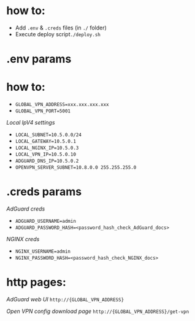 # how to:

* Add `.env` & `.creds` files (in `./` folder)
* Execute deploy script`./deploy.sh`

# .env params

# how to:
* `GLOBAL_VPN_ADDRESS=xxx.xxx.xxx.xxx`
* `GLOBAL_VPN_PORT=5001`

*Local IpV4 settings*
* `LOCAL_SUBNET=10.5.0.0/24`
* `LOCAL_GATEWAY=10.5.0.1`
* `LOCAL_NGINX_IP=10.5.0.3`
* `LOCAL_VPN_IP=10.5.0.10`
* `ADGUARD_DNS_IP=10.5.0.2`
* `OPENVPN_SERVER_SUBNET=10.8.0.0 255.255.255.0`

# .creds params

*AdGuard creds*
* `ADGUARD_USERNAME=admin`
* `ADGUARD_PASSWORD_HASH=<password_hash_check_AdGuard_docs>`

*NGINX creds*
* `NGINX_USERNAME=admin`
* `NGINX_PASSWORD_HASH=<password_hash_check_NGINX_docs>`

# http pages:

*AdGuard web UI*
`http://{GLOBAL_VPN_ADDRESS}`

*Open VPN config download page*
`http://{GLOBAL_VPN_ADDRESS}/get-vpn`
